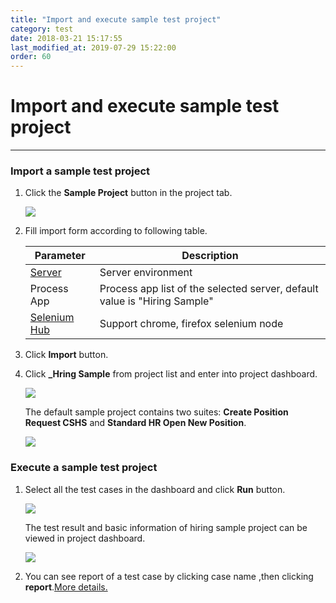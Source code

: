 ```yaml
---
title: "Import and execute sample test project"
category: test
date: 2018-03-21 15:17:55
last_modified_at: 2019-07-29 15:22:00
order: 60
---
```


# Import and execute sample test project
***

### Import a sample test project

  1. Click the **Sample Project** button in the project tab.

      ![][test_import_form]

  2. Fill import form according to following table.

       |   Parameter   | Description    |
       | ------------- |----------------|
       | [Server][1]   |Server environment|
       | Process App   |Process app list of the selected server, default value is "Hiring Sample"|
       | [Selenium Hub][2]  |Support chrome, firefox selenium node|

   3. Click **Import** button.

   4. Click **_Hring Sample** from project list and enter into project dashboard.

       ![][test_hiring_sample_project]

      The default sample project contains two suites: **Create Position Request CSHS** and **Standard HR Open New Position**.

       ![][test_import_left_side_bar]

###  Execute a sample test project

  1. Select all the test cases in the dashboard and click **Run** button.

     ![][test_import_run]

     The test result and basic information of hiring sample project can be viewed in project dashboard.

     ![][test_import_project_info]

  2. You can see report of a test case by clicking case name ,then clicking **report**.[More details.][3]

[test_import_form]: ../images/test/test_import_form.PNG
[test_import_project_info]: ../images/test/test_import_project_info.PNG
[test_import_run]: ../images/test/test_import_run.png
[test_import_left_side_bar]: ../images/test/test_import_left_side_bar.PNG
[test_hiring_sample_project]: ../images/test/test_hiring_sample_project.PNG
[1]: ../administration/administration-bpm-configuration.html
[2]: ../administration/administration-selenium-hub-configuration.html
[3]: test-case-report.html
